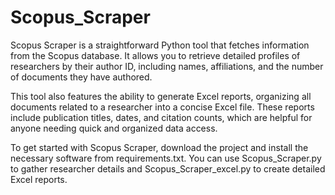 # Scopus_Scraper
Scopus Scraper is a straightforward Python tool that fetches information from the Scopus database. 
It allows you to retrieve detailed profiles of researchers by their author ID, including names, affiliations, and the number of documents they have authored.

This tool also features the ability to generate Excel reports, organizing all documents related to a researcher into a concise Excel file. 
These reports include publication titles, dates, and citation counts, which are helpful for anyone needing quick and organized data access.

To get started with Scopus Scraper, download the project and install the necessary software from requirements.txt. 
You can use Scopus_Scraper.py to gather researcher details and Scopus_Scraper_excel.py to create detailed Excel reports.
